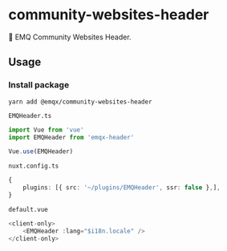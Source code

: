 # community-websites-header

🌌 EMQ Community Websites Header.

## Usage

### Install package

```shell
yarn add @emqx/community-websites-header
```

`EMQHeader.ts`

```ts
import Vue from 'vue'
import EMQHeader from 'emqx-header'

Vue.use(EMQHeader)
```

`nuxt.config.ts`

```ts
{
    plugins: [{ src: '~/plugins/EMQHeader', ssr: false },],
}
```

`default.vue`

```ts
<client-only>
    <EMQHeader :lang="$i18n.locale" />
</client-only>
```
